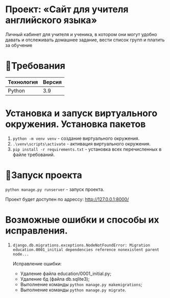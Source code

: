 # Проект: «Сайт для учителя английского языка»

Личный кабинет для учителя и ученика, в котором они могут удобно давать и отслеживать домашнее задание, вести список групп и платить за обучение

# 📄Требования

| Технология  | Версия  |
| ----------- | ------- |
| Python      | 3.9     |

# Установка и запуск виртуального окружения. Установка пакетов

1. `python -m venv venv` - создание виртуального окружения.
2. `.\venv\scripts\activate` - активация виртуального окружения.
3. `pip install -r requirements.txt` - установка всех перечисленных в файле требований.

# 🚀Запуск проекта

`python manage.py runserver` - запуск проекта.

Проект будет доступен по адрессу: http://127.0.0.1:8000/

# Возможные ошибки и способы их исправления.
1. `django.db.migrations.exceptions.NodeNotFoundError: Migration education.0001_initial dependencies reference nonexistent parent node...`
    
    Исправление ошибки:
    - Удаление файла education/0001_initial.py;
    - Удаление бд (файла db.sqlite3);
    - Выполнение команды `python manage.py makemigrations`;
    - Выполнение команды `python manage.py migrate`.



